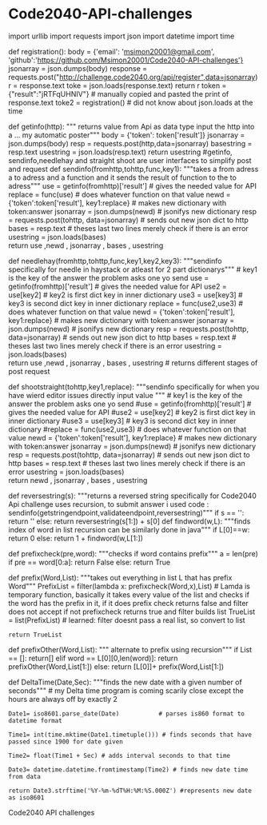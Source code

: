 Code2040-API-challenges
=======================
import urllib
import requests
import json
import datetime
import time

def registration():
    body = {'email': 'msimon20001@gmail.com', 'github':'https://github.com/Msimon20001/Code2040-API-challenges'}
    jsonarray = json.dumps(body)
    response = requests.post("http://challenge.code2040.org/api/register",data=jsonarray)
    r = response.text
    toke = json.loads(response.text)
    return r 
token = {"result":"jRTFqUHNIV"} # manually copied and pasted the print of response.text
toke2 = registration()          # did not know about json.loads at the time 


def getinfo(http):
    """ returns value from Api as data type input the http into a ... my automatic poster"""
    body = {'token': token['result']}
    jsonarray = json.dumps(body)
    resp = requests.post(http,data=jsonarray)
    basestring = resp.text
    usestring = json.loads(resp.text)
    return usestring
#getinfo, sendinfo,needlehay and straight shoot are user interfaces to simplify post and request
def sendinfo(fromhttp,tohttp,func,key1):
    """takes a from adress a to adress and a function and it sends the result of function to the to adress"""
    use = getinfo(fromhttp)['result']                            # gives the needed value for API
    replace = func(use)                                          # does whatever function on that value
    newd = {'token':token['result'], key1:replace}               # makes new dictionary with token:answer
    jsonarray = json.dumps(newd)                                 # jsonifys new dictionary
    resp = requests.post(tohttp, data=jsonarray)                 # sends out new json dict to http
    bases = resp.text                                            # theses last two lines merely check if there is an error 
    usestring = json.loads(bases)                               
    return use ,newd , jsonarray , bases , usestring

def needlehay(fromhttp,tohttp,func,key1,key2,key3):
    """sendinfo specifically for needle in haystack or atleast for 2 part dictionarys"""
                                                                       # key1 is the key of the answer the problem asks one yo send
    use = getinfo(fromhttp)['result']                                  # gives the needed value for API
    use2 = use[key2]                                                   # key2 is first dict key in inner dictionary
    use3 = use[key3]                                                   # key3 is second dict key in inner dictionary
    replace = func(use2,use3)                                          # does whatever function on that value
    newd = {'token':token['result'], key1:replace}                     # makes new dictionary with token:answer
    jsonarray = json.dumps(newd)                                       # jsonifys new dictionary
    resp = requests.post(tohttp, data=jsonarray)                       # sends out new json dict to http
    bases = resp.text                                                  # theses last two lines merely check if there is an error 
    usestring = json.loads(bases)                               
    return use ,newd , jsonarray , bases , usestring                  # returns different stages of post request

def shootstraight(tohttp,key1,replace):
    """sendinfo specifically for when you have wierd editor issues directly input value """
                                                                       # key1 is the key of the answer the problem asks one yo send
    #use = getinfo(fromhttp)['result']                                  # gives the needed value for API
    #use2 = use[key2]                                                   # key2 is first dict key in inner dictionary
    #use3 = use[key3]                                                   # key3 is second dict key in inner dictionary
    #replace = func(use2,use3)                                          # does whatever function on that value
    newd = {'token':token['result'], key1:replace}                     # makes new dictionary with token:answer
    jsonarray = json.dumps(newd)                                       # jsonifys new dictionary
    resp = requests.post(tohttp, data=jsonarray)                       # sends out new json dict to http
    bases = resp.text                                                  # theses last two lines merely check if there is an error 
    usestring = json.loads(bases)                               
    return newd , jsonarray , bases , usestring

def reversestring(s):
    """returns a reversed string specifically for Code2040 Api challenge uses recursion, to submit answer i used code : sendinfo(getstringendpoint,validateendpoint,reversestring)"""
    if s == '':
        return ''
    else:
        return reversestring(s[1:]) + s[0]
def findword(w,L):
    """finds index of word in list recursion can be similarly done in java"""
    if L[0]==w:
        return 0
    else:
        return 1 + findword(w,L[1:])
    
def prefixcheck(pre,word):
    """checks if word contains prefix"""
    a = len(pre)
    if pre == word[0:a]:
        return False
    else:
        return True
    
def prefix(Word,List):
    """takes out everything in list L that has prefix Word"""
    PrefixList = filter(lambda x: prefixcheck(Word,x),List)     # Lamda is temporary function, basically it takes every value of the list and checks if the word has the prefix in it, if it does prefix check returns false and filter does not accept if not prefixcheck returns true and filter builds list
    TrueList = list(PrefixList)                                 # learned: filter doesnt pass a real list, so convert to list
                                                                
    return TrueList

def prefixOther(Word,List):
    """ alternate to prefix using recursion"""
    if List == []:
        return[]
    elif  word == L[0][0,len(word)]:
        return prefixOther(Word,List[1:])
    else:
        return [L[0]]+ prefix(Word,List[1:])

def DeltaTime(Date,Sec):
    """finds the new date with a given number of seconds"""
    # my Delta time program is coming scarily close except the hours are always off by exactly 2

    Date1= iso8601.parse_date(Date)           # parses is860 format to datetime format 

    Time1= int(time.mktime(Date1.timetuple())) # finds seconds that have passed since 1900 for date given

    Time2= float(Time1 + Sec) # adds interval seconds to that time 

    Date3= datetime.datetime.fromtimestamp(Time2) # finds new date time from data

    return Date3.strftime('%Y-%m-%dT%H:%M:%S.000Z') #represents new date as iso8601

Code2040 API challenges
